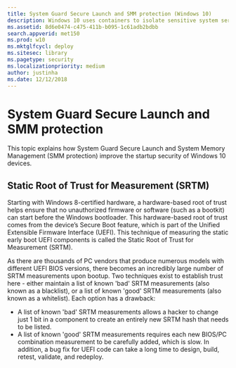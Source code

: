```yaml
---
title: System Guard Secure Launch and SMM protection (Windows 10)
description: Windows 10 uses containers to isolate sensitive system services and data, enabling them to remain secure even when the operating system has been compromised.
ms.assetid: 8d6e0474-c475-411b-b095-1c61adb2bdbb
search.appverid: met150
ms.prod: w10
ms.mktglfcycl: deploy
ms.sitesec: library
ms.pagetype: security
ms.localizationpriority: medium
author: justinha
ms.date: 12/12/2018
---
```


# System Guard Secure Launch and SMM protection

This topic explains how System Guard Secure Launch and System Memory Management (SMM protection) improve the startup security of Windows 10 devices.

## Static Root of Trust for Measurement (SRTM)

Starting with Windows 8-certified hardware, a hardware-based root of trust helps ensure that no unauthorized firmware or software (such as a bootkit) can start before the Windows bootloader. 
This hardware-based root of trust comes from the device’s Secure Boot feature, which is part of the Unified Extensible Firmware Interface (UEFI). 
This technique of measuring the static early boot UEFI components is called the Static Root of Trust for Measurement (SRTM). 

As there are thousands of PC vendors that produce numerous models with different UEFI BIOS versions, there becomes an incredibly large number of SRTM measurements upon bootup. 
Two techniques exist to establish trust here - either maintain a list of known 'bad' SRTM measurements (also known as a blacklist), or a list of known 'good' SRTM measurements (also known as a whitelist). 
Each option has a drawback:

- A list of known 'bad' SRTM measurements allows a hacker to change just 1 bit in a component to create an entirely new SRTM hash that needs to be listed.
- A list of known 'good' SRTM measurements requires each new BIOS/PC combination measurement to be carefully added, which is slow. 
In addition, a bug fix for UEFI code can take a long time to design, build, retest, validate, and redeploy.




